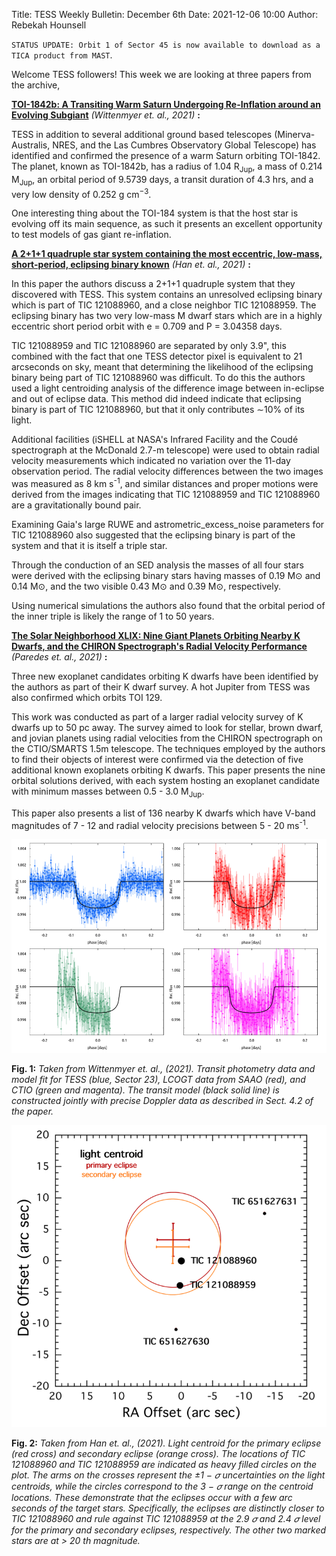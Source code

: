 Title: TESS Weekly Bulletin: December 6th
Date: 2021-12-06 10:00
Author: Rebekah Hounsell

`STATUS UPDATE: Orbit 1 of Sector 45 is now available to download as a TICA product from MAST`.

Welcome TESS followers!  This week we are looking at three papers from the archive, 

**[TOI-1842b: A Transiting Warm Saturn Undergoing Re-Inflation around an Evolving Subgiant](https://arxiv.org/abs/2112.00198)** *(Wittenmyer et. al., 2021)* **:**

TESS in addition to several additional ground based telescopes (Minerva-Australis, NRES, and the Las Cumbres Observatory Global Telescope) has identified and confirmed the presence of a warm Saturn orbiting TOI-1842. The planet, known as TOI-1842b, has a radius of 1.04 R<sub>Jup</sub>, a mass of 0.214 M<sub>Jup</sub>, an orbital period of 9.5739 days, a transit duration of 4.3 hrs, and a very low density of 0.252 g cm<sup>−3</sup>. 

One interesting thing about the TOI-184 system is that the host star is evolving off its main sequence, as such it presents an excellent opportunity to test models of gas giant re-inflation. 


**[A 2+1+1 quadruple star system containing the most eccentric, low-mass, short-period, eclipsing binary known](https://arxiv.org/abs/2112.00028)** *(Han et. al.,  2021)* **:**

In this paper the authors discuss a 2+1+1 quadruple system that they discovered with TESS. This system contains an unresolved eclipsing binary which is part of TIC 121088960, and a close neighbor TIC 121088959. The eclipsing binary has two very low-mass M dwarf stars which are in a highly eccentric short period orbit with e = 0.709 and P = 3.04358 days. 

TIC 121088959 and TIC 121088960 are separated by only 3.9", this combined with the fact that one TESS detector pixel is equivalent to 21 arcseconds on sky, meant that determining the likelihood of the eclipsing binary being part of TIC 121088960 was difficult. To do this the authors used a light centroiding analysis of the difference image between in-eclipse and out of eclipse data. This method did indeed indicate that eclipsing binary is part of TIC 121088960, but  that it only contributes ∼10% of its light. 

Additional facilities (iSHELL at NASA's Infrared Facility and the Coudé spectrograph at the McDonald 2.7-m telescope) were used to obtain radial velocity measurements which indicated no variation over the 11-day observation period. The radial velocity differences between the two images was measured as 8 km s<sup>-1</sup>, and similar distances and proper motions were derived from the images indicating that TIC 121088959 and TIC 121088960 are a gravitationally bound pair.

Examining Gaia's large RUWE and astrometric_excess_noise parameters for TIC 121088960 also suggested that the eclipsing binary is part of the system and that it is itself a triple star. 

Through the conduction of an SED analysis the masses of all four stars were derived with the eclipsing binary stars having masses of  0.19 M⊙ and 0.14 M⊙, and the two visible 0.43 M⊙ and 0.39 M⊙, respectively. 

Using numerical simulations the authors also found that the orbital period of the inner triple is likely the range of 1 to 50 years.


**[The Solar Neighborhood XLIX: Nine Giant Planets Orbiting Nearby K Dwarfs, and the CHIRON Spectrograph's Radial Velocity Performance](https://arxiv.org/abs/2111.15028)** *(Paredes et. al.,  2021)* **:**

Three new exoplanet candidates orbiting K dwarfs have been identified by the authors as part of their K dwarf survey. A hot Jupiter from TESS was also  confirmed which orbits TOI 129.

This work was conducted as part of a larger radial velocity survey of K dwarfs up to 50 pc away. The survey aimed to look for stellar, brown dwarf, and jovian planets using radial velocities from the CHIRON spectrograph on the CTIO/SMARTS 1.5m telescope. The techniques employed by the authors to find their objects of interest were confirmed via the detection of five additional known exoplanets orbiting K dwarfs. This paper presents the nine orbital solutions derived, with each system hosting an exoplanet candidate with minimum masses between 0.5 - 3.0 M<sub>Jup</sub>.

This paper also presents a list of 136 nearby K dwarfs which have V-band magnitudes of 7 - 12 and radial velocity precisions between 5 - 20 ms<sup>-1</sup>. 

![Wittenmyer](images/Wittenmyer.png)

**Fig. 1:** *Taken from Wittenmyer et. al., (2021). Transit photometry data and model fit for TESS (blue, Sector 23), LCOGT data from SAAO (red), and CTIO (green and magenta). The transit model (black solid line) is constructed jointly with precise Doppler data as described in Sect. 4.2 of the paper.*

![Han](images/Han.png)

**Fig. 2:** *Taken from Han et. al., (2021).  Light centroid for the primary eclipse (red cross) and secondary eclipse (orange cross). The locations of TIC 121088960 and TIC 121088959 are indicated as heavy filled circles on the plot. The arms on the crosses represent the ±1 − 𝜎 uncertainties on the light centroids, while the circles correspond to the 3 − 𝜎 range on the centroid locations. These demonstrate that the eclipses occur with a few arc seconds of the target stars. Specifically, the eclipses are distinctly closer to TIC 121088960 and rule against TIC 121088959 at the 2.9 𝜎 and 2.4 𝜎 level for the primary and secondary eclipses, respectively. The other two marked stars are at > 20 th magnitude.*
